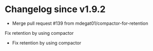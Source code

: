 # Changelog since v1.9.2
- Merge pull request #139 from mdegat01/compactor-for-retention

Fix retention by using compactor 
- Fix retention by using compactor 

